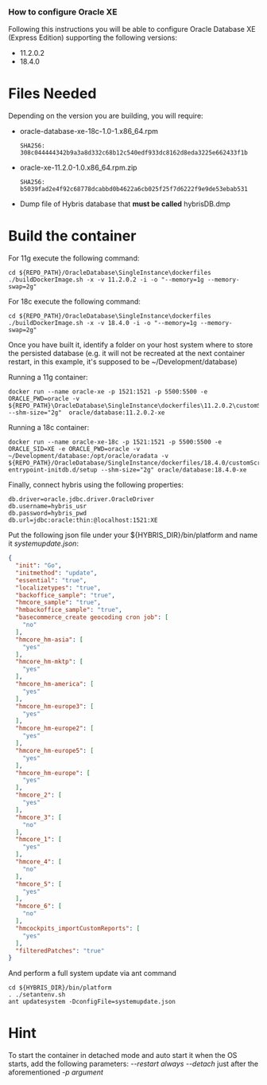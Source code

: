 ### How to configure Oracle XE

Following this instructions you will be able to configure Oracle Database XE (Express Edition) supporting the following versions:

 - 11.2.0.2
 - 18.4.0

# Files Needed

Depending on the version you are building, you will require:

*   oracle-database-xe-18c-1.0-1.x86_64.rpm 

		SHA256: 308c044444342b9a3a8d332c68b12c540edf933dc8162d8eda3225e662433f1b

*   oracle-xe-11.2.0-1.0.x86_64.rpm.zip

		SHA256: b5039fad2e4f92c68778dcabbd0b4622a6cb025f25f7d6222f9e9de53ebab531
		
* Dump file of Hybris database that **must be called** hybrisDB.dmp

# Build the container
For 11g execute the following command:
```
cd ${REPO_PATH}/OracleDatabase\SingleInstance\dockerfiles
./buildDockerImage.sh -x -v 11.2.0.2 -i -o "--memory=1g --memory-swap=2g"
```

For 18c execute the following command:
```
cd ${REPO_PATH}/OracleDatabase\SingleInstance\dockerfiles
./buildDockerImage.sh -x -v 18.4.0 -i -o "--memory=1g --memory-swap=2g"
```

Once you have built it, identify a folder on your host system where to store the persisted database (e.g. it will not be recreated at the next container restart, in this example, it's supposed to be ~/Development/database)

Running a 11g container:

```
docker run --name oracle-xe -p 1521:1521 -p 5500:5500 -e ORACLE_PWD=oracle -v ${REPO_PATH}\OracleDatabase\SingleInstance\dockerfiles\11.2.0.2\customScripts:/u01/app/oracle/scripts/setup --shm-size="2g"  oracle/database:11.2.0.2-xe
```

Running a 18c container:

```
docker run --name oracle-xe-18c -p 1521:1521 -p 5500:5500 -e ORACLE_SID=XE -e ORACLE_PWD=oracle -v ~/Development/database:/opt/oracle/oradata -v ${REPO_PATH}/OracleDatabase/SingleInstance/dockerfiles/18.4.0/customScripts:/docker-entrypoint-initdb.d/setup --shm-size="2g" oracle/database:18.4.0-xe
```

Finally, connect hybris using the following properties:
```
db.driver=oracle.jdbc.driver.OracleDriver
db.username=hybris_usr
db.password=hybris_pwd
db.url=jdbc:oracle:thin:@localhost:1521:XE
```

Put the following json file under your ${HYBRIS_DIR}/bin/platform and name it *systemupdate.json*:

```json
{
  "init": "Go",
  "initmethod": "update",
  "essential": "true",
  "localizetypes": "true",
  "backoffice_sample": "true",
  "hmcore_sample": "true",
  "hmbackoffice_sample": "true",
  "basecommerce_create geocoding cron job": [
    "no"
  ],
  "hmcore_hm-asia": [
    "yes"
  ],
  "hmcore_hm-mktp": [
    "yes"
  ],
  "hmcore_hm-america": [
    "yes"
  ],
  "hmcore_hm-europe3": [
    "yes"
  ],
  "hmcore_hm-europe2": [
    "yes"
  ],
  "hmcore_hm-europe5": [
    "yes"
  ],
  "hmcore_hm-europe": [
    "yes"
  ],
  "hmcore_2": [
    "yes"
  ],
  "hmcore_3": [
    "no"
  ],
  "hmcore_1": [
    "yes"
  ],
  "hmcore_4": [
    "no"
  ],
  "hmcore_5": [
    "yes"
  ],
  "hmcore_6": [
    "no"
  ],
  "hmcockpits_importCustomReports": [
    "yes"
  ],
  "filteredPatches": "true"
}
```
And perform a full system update via ant command
```
cd ${HYBRIS_DIR}/bin/platform
. ./setantenv.sh
ant updatesystem -DconfigFile=systemupdate.json
```

# Hint
To start the container in detached mode and auto start it when the OS starts, add the following parameters: *--restart always --detach* just after the aforementioned *-p argument*